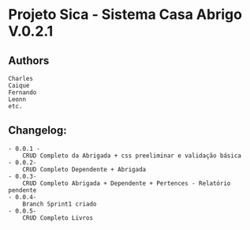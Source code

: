 Projeto Sica - Sistema Casa Abrigo V.0.2.1
=============================

Authors
-------
	Charles
	Caique
	Fernando
	Leonn	
	etc.

Changelog:
----------
	- 0.0.1 -
		CRUD Completo da Abrigada + css preeliminar e validação básica
	- 0.0.2-
		CRUD Completo Dependente + Abrigada
	- 0.0.3-
		CRUD Completo Abrigada + Dependente + Pertences - Relatório pendente
	- 0.0.4-
		Branch Sprint1 criado
	- 0.0.5-
		CRUD Completo Livros
